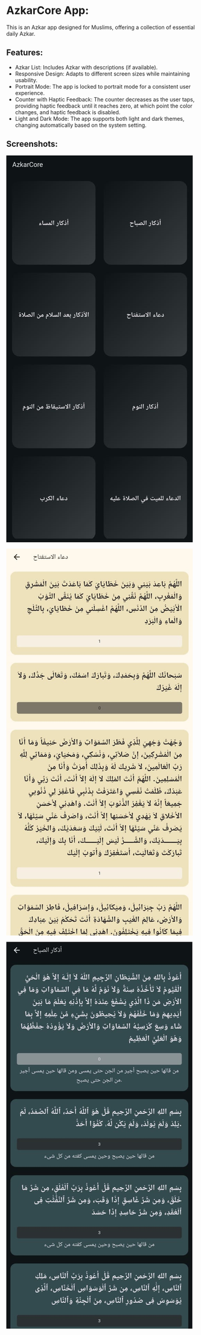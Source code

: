 # AzkarCore App:
This is an Azkar app designed for Muslims, offering a collection of essential daily Azkar.

## Features:

- Azkar List: Includes Azkar with descriptions (if available).
- Responsive Design: Adapts to different screen sizes while maintaining usability.
- Portrait Mode: The app is locked to portrait mode for a consistent user experience.
- Counter with Haptic Feedback: The counter decreases as the user taps, providing haptic feedback until it reaches zero, at which point the color changes, and haptic feedback is disabled.
- Light and Dark Mode: The app supports both light and dark themes, changing automatically based on the system setting.

## Screenshots:

![HomeScreen](ScreenShots/Home.png)

![Light](ScreenShots/Light.png)

![Dark](ScreenShots/Dark.png)